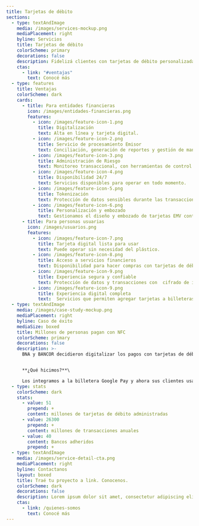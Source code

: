 ```yaml
---
title: Tarjetas de débito
sections:
  - type: textAndImage
    media: /images/services-mockup.png
    mediaPlacement: right
    byline: Servicios
    title: Tarjetas de débito
    colorScheme: primary
    decorations: false
    description: Fidelizá clientes con tarjetas de débito personalizadas y de alta disponibilidad. Ofrecemos un servicio 24/7 que autoriza transacciones en tiempo real. 
    ctas:
      - link: "#ventajas"
        text: Conocé más
  - type: features
    title: Ventajas
    colorScheme: dark
    cards:
      - title: Para entidades financieras
        icon: /images/entidades-financieras.png
        features:
          - icon: /images/feature-icon-1.png
            title: Digitalización
            text: Alta en línea y tarjeta digital.
          - icon: /images/feature-icon-2.png
            title: Servicio de procesamiento Emisor
            text: Conciliación, generación de reportes y gestión de mandatos de marca.
          - icon: /images/feature-icon-3.png
            title: Administración de Riesgo
            text: Monitoreo transaccional, con herramientas de control y prevención de fraude. 
          - icon: /images/feature-icon-4.png
            title: Disponibilidad 24/7
            text: Servicios disponibles para operar en todo momento.
          - icon: /images/feature-icon-5.png
            title: Tokenización
            text: Protección de datos sensibles durante las transacciones.
          - icon: /images/feature-icon-6.png
            title: Personalización y embozado
            text: Gestionamos el diseño y embozado de tarjetas EMV contactless. 
      - title: Para personas usuarias
        icon: /images/usuarios.png
        features:
          - icon: /images/feature-icon-7.png
            title: Tarjeta digital lista para usar
            text: Puede operar sin necesidad del plástico.
          - icon: /images/feature-icon-8.png
            title: Acceso a servicios financieros
            text: Disponibilidad para hacer compras con tarjetas de débito sin interrupciones.
          - icon: /images/feature-icon-9.png
            title: Experiencia segura y confiable
            text: Protección de datos y transacciones con  cifrado de información.
          - icon: /images/feature-icon-9.png
            title: Experiencia digital completa
            text:  Servicios que permiten agregar tarjetas a billeteras abiertas como GPay y Apple Pay.
  - type: textAndImage
    media: /images/case-study-mockup.png
    mediaPlacement: right
    byline: Caso de éxito
    mediaSize: boxed
    title: Millones de personas pagan con NFC
    colorScheme: primary
    decorations: false
    description: >-
      BNA y BANCOR decidieron digitalizar los pagos con tarjetas de débito para ofrecer una experiencia ágil. 


      **¿Qué hicimos?**\

      Los integramos a la billetera Google Pay y ahora sus clientes usan tarjetas digitales en billeteras abiertas.
  - type: stats
    colorScheme: dark
    stats:
      - value: 51
        prepend: +
        content: millones de tarjetas de débito administradas
      - value: 26300
        prepend: +
        content: millones de transacciones anuales
      - value: 40
        content: Bancos adheridos
        prepend: +
  - type: textAndImage
    media: /images/service-detail-cta.png
    mediaPlacement: right
    byline: Contactanos
    layout: boxed
    title: Traé tu proyecto a link. Conocenos.
    colorScheme: dark
    decorations: false
    description: Lorem ipsum dolor sit amet, consectetur adipiscing elit. Duis enim leo, ornare ut aliquet et, euismod bibendum ex. In volutpat sollicitudin purus quis consectetur.
    ctas:
      - link: /quienes-somos
        text: Conocé más
---
```


